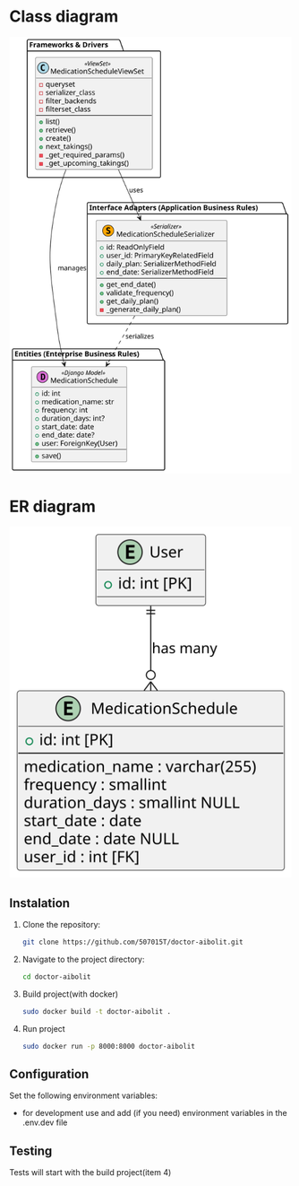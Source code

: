 # Class diagram
![Class diagram](architecture/class-diagram/class-diagram.svg)

# ER diagram
![ER diagram](architecture/er-diagram/er-diagram.svg)

## Instalation

1. Clone the repository:
   ```bash
   git clone https://github.com/507015T/doctor-aibolit.git
   ```
2. Navigate to the project directory:
   ```bash
   cd doctor-aibolit
   ```
4. Build project(with docker)
    ```bash
    sudo docker build -t doctor-aibolit .
    ```
5. Run project
    ```bash
    sudo docker run -p 8000:8000 doctor-aibolit
    ```


## Configuration

Set the following environment variables:

- for development use and add (if you need) environment variables in the .env.dev file

## Testing
Tests will start with the build project(item 4)
